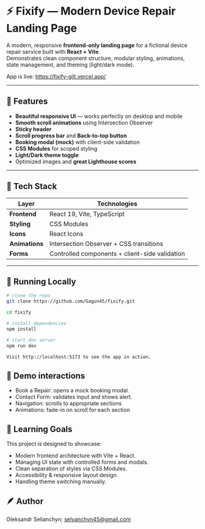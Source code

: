 # ⚡ Fixify — Modern Device Repair Landing Page

A modern, responsive **frontend-only landing page** for a fictional device repair service built with **React + Vite**.  
Demonstrates clean component structure, modular styling, animations, state management, and theming (light/dark mode).

App is live: https://fixify-gilt.vercel.app/

---

## 🚀 Features

- **Beautiful responsive UI** — works perfectly on desktop and mobile
- **Smooth scroll animations** using Intersection Observer
- **Sticky header**
- **Scroll progress bar** and **Back-to-top button**
- **Booking modal (mock)** with client-side validation
- **CSS Modules** for scoped styling
- **Light/Dark theme toggle**
- Optimized images and **great Lighthouse scores**

---

## 🧩 Tech Stack

| Layer          | Technologies                                   |
| -------------- | ---------------------------------------------- |
| **Frontend**   | React 19, Vite, TypeScript                     |
| **Styling**    | CSS Modules                                    |
| **Icons**      | React Icons                                    |
| **Animations** | Intersection Observer + CSS transitions        |
| **Forms**      | Controlled components + client-side validation |

---

## 🚀 Running Locally

```bash
# clone the repo
git clone https://github.com/Gagun45/fixify.git

cd fixify

# install dependencies
npm install

# start dev server
npm run dev

Visit http://localhost:5173 to see the app in action.
```

## 🧩 Demo interactions

- Book a Repair: opens a mock booking modal.
- Contact Form: validates input and shows alert.
- Navigation: scrolls to appropriate sections
- Animations: fade-in on scroll for each section

## 🧠 Learning Goals

This project is designed to showcase:

- Modern frontend architecture with Vite + React.
- Managing UI state with controlled forms and modals.
- Clean separation of styles via CSS Modules.
- Accessibility & responsive layout design.
- Handling theme switching manually.

## 🪶 Author

  Oleksandr Selianchyn;
  selyanchyn45@gmail.com

